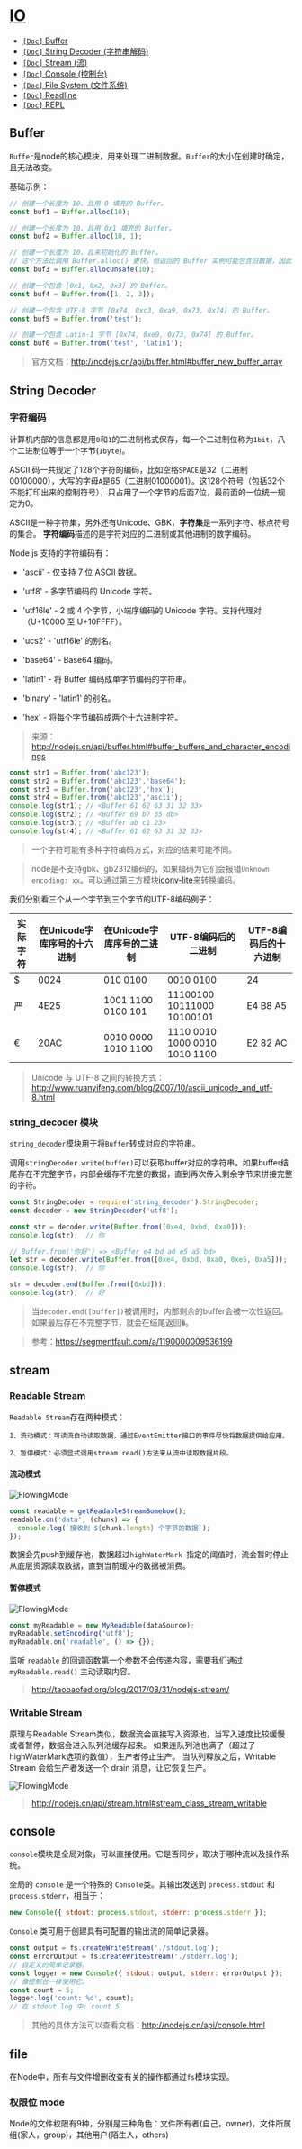 # [IO](/sections/io.md)

* [`[Doc]` Buffer](/sections/io.md#buffer)
* [`[Doc]` String Decoder (字符串解码)](/sections/io.md#string-decoder)
* [`[Doc]` Stream (流)](/sections/io.md#stream)
* [`[Doc]` Console (控制台)](/sections/io.md#console)
* [`[Doc]` File System (文件系统)](/sections/io.md#file)
* [`[Doc]` Readline](/sections/io.md#readline)
* [`[Doc]` REPL](/sections/io.md#repl)

## Buffer

`Buffer`是node的核心模块，用来处理二进制数据。`Buffer`的大小在创建时确定，且无法改变。

基础示例：
```js
// 创建一个长度为 10、且用 0 填充的 Buffer。
const buf1 = Buffer.alloc(10);

// 创建一个长度为 10、且用 0x1 填充的 Buffer。 
const buf2 = Buffer.alloc(10, 1);

// 创建一个长度为 10、且未初始化的 Buffer。
// 这个方法比调用 Buffer.alloc() 更快，但返回的 Buffer 实例可能包含旧数据，因此需要使用 fill() 或 write() 重写。
const buf3 = Buffer.allocUnsafe(10);

// 创建一个包含 [0x1, 0x2, 0x3] 的 Buffer。
const buf4 = Buffer.from([1, 2, 3]);

// 创建一个包含 UTF-8 字节 [0x74, 0xc3, 0xa9, 0x73, 0x74] 的 Buffer。
const buf5 = Buffer.from('tést');

// 创建一个包含 Latin-1 字节 [0x74, 0xe9, 0x73, 0x74] 的 Buffer。
const buf6 = Buffer.from('tést', 'latin1');
```

> 官方文档：http://nodejs.cn/api/buffer.html#buffer_new_buffer_array

## String Decoder

### 字符编码

计算机内部的信息都是用`0`和`1`的二进制格式保存，每一个二进制位称为`1bit`，八个二进制位等于一个字节(`1byte`)。

ASCII 码一共规定了128个字符的编码，比如空格`SPACE`是32（二进制00100000），大写的字母`A`是65（二进制01000001）。这128个符号（包括32个不能打印出来的控制符号），只占用了一个字节的后面7位，最前面的一位统一规定为0。

ASCII是一种字符集，另外还有Unicode、GBK，**字符集**是一系列字符、标点符号的集合。
**字符编码**描述的是字符对应的二进制或其他进制的数字编码。

Node.js 支持的字符编码有：

 - 'ascii' - 仅支持 7 位 ASCII 数据。

 - 'utf8' - 多字节编码的 Unicode 字符。

 - 'utf16le' - 2 或 4 个字节，小端序编码的 Unicode 字符。支持代理对（U+10000 至 U+10FFFF）。

 - 'ucs2' - 'utf16le' 的别名。

 - 'base64' - Base64 编码。

 - 'latin1' - 将 Buffer 编码成单字节编码的字符串。

 - 'binary' - 'latin1' 的别名。

 - 'hex' - 将每个字节编码成两个十六进制字符。

> 来源：http://nodejs.cn/api/buffer.html#buffer_buffers_and_character_encodings

```js
const str1 = Buffer.from('abc123');
const str2 = Buffer.from('abc123','base64');
const str3 = Buffer.from('abc123','hex');
const str4 = Buffer.from('abc123','ascii');
console.log(str1); // <Buffer 61 62 63 31 32 33>
console.log(str2); // <Buffer 69 b7 35 db>
console.log(str3); // <Buffer ab c1 23>
console.log(str4); // <Buffer 61 62 63 31 32 33>
```
> 一个字符可能有多种字符编码方式，对应的结果可能不同。

> node是不支持gbk、gb2312编码的，如果编码为它们会报错`Unknown encoding: xx`。可以通过第三方模块[iconv-lite](https://www.npmjs.com/package/iconv-lite)来转换编码。

我们分别看三个从一个字节到三个字节的UTF-8编码例子：

实际字符	| 在Unicode字库序号的十六进制	| 在Unicode字库序号的二进制 |	UTF-8编码后的二进制	| UTF-8编码后的十六进制
--------|---------|----------|-----------|---------
$	| 0024 |	010 0100 |	0010 0100	| 24
严	| 4E25 |	1001 1100 0100 101	|	11100100 10111000 10100101	| E4 B8 A5
€	| 20AC |	0010 0000 1010 1100 |	1110 0010 1000 0010 1010 1100	| E2 82 AC

> Unicode 与 UTF-8 之间的转换方式：http://www.ruanyifeng.com/blog/2007/10/ascii_unicode_and_utf-8.html

### string_decoder 模块

`string_decoder`模块用于将`Buffer`转成对应的字符串。

调用`stringDecoder.write(buffer)`可以获取buffer对应的字符串。如果buffer结尾存在不完整字节，内部会缓存不完整的数据，直到再次传入剩余字节来拼接完整的字符。

```js
const StringDecoder = require('string_decoder').StringDecoder;
const decoder = new StringDecoder('utf8');

const str = decoder.write(Buffer.from([0xe4, 0xbd, 0xa0]));
console.log(str);  // 你
```

```js
// Buffer.from('你好') => <Buffer e4 bd a0 e5 a5 bd>
let str = decoder.write(Buffer.from([0xe4, 0xbd, 0xa0, 0xe5, 0xa5]));
console.log(str);  // 你

str = decoder.end(Buffer.from([0xbd]));
console.log(str);  // 好
```

> 当`decoder.end([buffer])`被调用时，内部剩余的buffer会被一次性返回。如果最后存在不完整字节，就会在结尾返回`�`。

> 参考：https://segmentfault.com/a/1190000009536199

## stream

### Readable Stream

`Readable Stream`存在两种模式：

```
1、流动模式：可读流自动读取数据，通过EventEmitter接口的事件尽快将数据提供给应用。

2、暂停模式：必须显式调用stream.read()方法来从流中读取数据片段。
```

#### 流动模式

![FlowingMode](../assets/FlowingMode.png)
```js
const readable = getReadableStreamSomehow();
readable.on('data', (chunk) => {
  console.log(`接收到 ${chunk.length} 个字节的数据`);
});
```

数据会先push到缓存池，数据超过`highWaterMark `指定的阈值时，流会暂时停止从底层资源读取数据，直到当前缓冲的数据被消费。

#### 暂停模式

![FlowingMode](../assets/FlowingMode2.png)

```js
const myReadable = new MyReadable(dataSource);
myReadable.setEncoding('utf8');
myReadable.on('readable', () => {});
```
监听 `readable` 的回调函数第一个参数不会传递内容，需要我们通过 `myReadable.read()` 主动读取内容。

> http://taobaofed.org/blog/2017/08/31/nodejs-stream/

### Writable Stream

原理与Readable Stream类似，数据流会直接写入资源池，当写入速度比较缓慢或者暂停，数据会进入队列池缓存起来。
如果连队列池也满了（超过了highWaterMark选项的数值），生产者停止生产。
当队列释放之后，Writable Stream 会给生产者发送一个 drain 消息，让它恢复生产。

![FlowingMode](../assets/FlowingMode3.png)

> http://nodejs.cn/api/stream.html#stream_class_stream_writable

## console

`console`模块是全局对象，可以直接使用。它是否同步，取决于哪种流以及操作系统。

全局的 `console` 是一个特殊的 `Console`类。其输出发送到 `process.stdout` 和 `process.stderr`，相当于：

```js
new Console({ stdout: process.stdout, stderr: process.stderr });
```

`Console` 类可用于创建具有可配置的输出流的简单记录器。

```js
const output = fs.createWriteStream('./stdout.log');
const errorOutput = fs.createWriteStream('./stderr.log');
// 自定义的简单记录器。
const logger = new Console({ stdout: output, stderr: errorOutput });
// 像控制台一样使用它。
const count = 5;
logger.log('count: %d', count);
// 在 stdout.log 中: count 5
```

> 其他的具体方法可以查看文档：http://nodejs.cn/api/console.html

## file

在Node中，所有与文件增删改查有关的操作都通过`fs`模块实现。

### 权限位 mode

Node的文件权限有9种，分别是三种角色：文件所有者(自己，owner)，文件所属组(家人，group)，其他用户(陌生人，others)